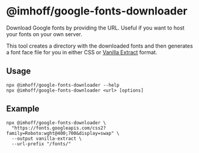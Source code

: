 # @imhoff/google-fonts-downloader

Download Google fonts by providing the URL. Useful if you want to host your
fonts on your own server.

This tool creates a directory with the downloaded fonts and then generates a
font face file for you in either CSS or
[Vanilla Extract](https://vanilla-extract.style) format.

## Usage

```
npx @imhoff/google-fonts-downloader --help
npx @imhoff/google-fonts-downloader <url> [options]
```

## Example

```
npx @imhoff/google-fonts-downloader \
  "https://fonts.googleapis.com/css2?family=Roboto:wght@400;700&display=swap" \
  --output vanilla-extract \
  --url-prefix "/fonts/"
```
